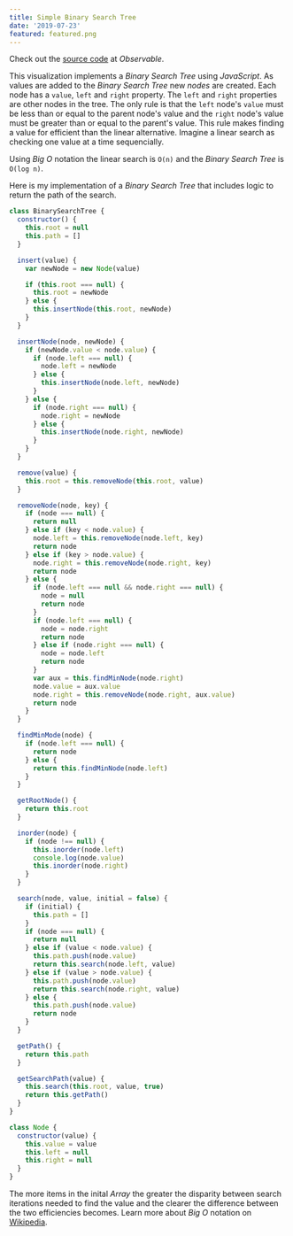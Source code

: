 ```yaml
---
title: Simple Binary Search Tree
date: '2019-07-23'
featured: featured.png
---
```


Check out the [source code](https://observablehq.com/@benjaminadk/simple-binary-search-tree) at _Observable_.

This visualization implements a _Binary Search Tree_ using _JavaScript_. As values are added to the _Binary Search Tree_ new _nodes_ are created. Each node has a `value`, `left` and `right` property. The `left` and `right` properties are other nodes in the tree. The only rule is that the `left` node's `value` must be less than or equal to the parent node's value and the `right` node's value must be greater than or equal to the parent's value. This rule makes finding a value for efficient than the linear alternative. Imagine a linear search as checking one value at a time sequencially.

Using _Big O_ notation the linear search is `O(n)` and the _Binary Search Tree_ is `O(log n)`.

Here is my implementation of a _Binary Search Tree_ that includes logic to return the path of the search.

```js
class BinarySearchTree {
  constructor() {
    this.root = null
    this.path = []
  }

  insert(value) {
    var newNode = new Node(value)

    if (this.root === null) {
      this.root = newNode
    } else {
      this.insertNode(this.root, newNode)
    }
  }

  insertNode(node, newNode) {
    if (newNode.value < node.value) {
      if (node.left === null) {
        node.left = newNode
      } else {
        this.insertNode(node.left, newNode)
      }
    } else {
      if (node.right === null) {
        node.right = newNode
      } else {
        this.insertNode(node.right, newNode)
      }
    }
  }

  remove(value) {
    this.root = this.removeNode(this.root, value)
  }

  removeNode(node, key) {
    if (node === null) {
      return null
    } else if (key < node.value) {
      node.left = this.removeNode(node.left, key)
      return node
    } else if (key > node.value) {
      node.right = this.removeNode(node.right, key)
      return node
    } else {
      if (node.left === null && node.right === null) {
        node = null
        return node
      }
      if (node.left === null) {
        node = node.right
        return node
      } else if (node.right === null) {
        node = node.left
        return node
      }
      var aux = this.findMinNode(node.right)
      node.value = aux.value
      node.right = this.removeNode(node.right, aux.value)
      return node
    }
  }

  findMinMode(node) {
    if (node.left === null) {
      return node
    } else {
      return this.findMinNode(node.left)
    }
  }

  getRootNode() {
    return this.root
  }

  inorder(node) {
    if (node !== null) {
      this.inorder(node.left)
      console.log(node.value)
      this.inorder(node.right)
    }
  }

  search(node, value, initial = false) {
    if (initial) {
      this.path = []
    }
    if (node === null) {
      return null
    } else if (value < node.value) {
      this.path.push(node.value)
      return this.search(node.left, value)
    } else if (value > node.value) {
      this.path.push(node.value)
      return this.search(node.right, value)
    } else {
      this.path.push(node.value)
      return node
    }
  }

  getPath() {
    return this.path
  }

  getSearchPath(value) {
    this.search(this.root, value, true)
    return this.getPath()
  }
}
```

```js
class Node {
  constructor(value) {
    this.value = value
    this.left = null
    this.right = null
  }
}
```

The more items in the inital _Array_ the greater the disparity between search iterations needed to find the value and the clearer the difference between the two efficiencies becomes. Learn more about _Big O_ notation on [Wikipedia](https://en.wikipedia.org/wiki/Big_O_notation).
